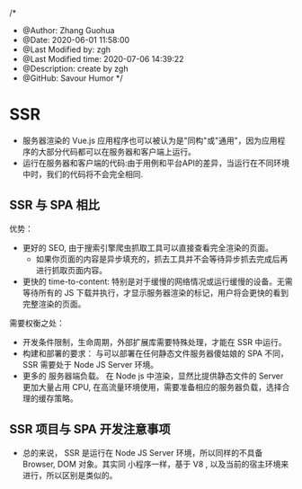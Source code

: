 /*
* @Author: Zhang Guohua
* @Date:   2020-06-01 11:58:00
* @Last Modified by:   zgh
* @Last Modified time: 2020-07-06 14:39:22
* @Description: create by zgh
* @GitHub: Savour Humor
*/

# SSR

- 服务器渲染的 Vue.js 应用程序也可以被认为是"同构"或"通用"，因为应用程序的大部分代码都可以在服务器和客户端上运行。
- 运行在服务器和客户端的代码:由于用例和平台API的差异，当运行在不同环境中时，我们的代码将不会完全相同.




## SSR 与 SPA 相比


优势：

- 更好的 SEO, 由于搜索引擎爬虫抓取工具可以直接查看完全渲染的页面。
    + 如果你页面的内容是异步填充的，抓去工具并不会等待异步抓去完成后再进行抓取页面内容。
- 更快的 time-to-content: 特别是对于缓慢的网络情况或运行缓慢的设备。无需等待所有的 JS 下载并执行，才显示服务器渲染的标记，用户将会更快的看到完整渲染的页面。


需要权衡之处：

- 开发条件限制，生命周期，外部扩展库需要特殊处理，才能在 SSR 中运行。
- 构建和部署的要求： 与可以部署在任何静态文件服务器傻姑娘的 SPA 不同， SSR 需要处于 Node JS Server 环境。
- 更多的 服务器端负载。 在 Node js 中渲染，显然比提供静态文件的 Server 更加大量占用 CPU, 在高流量环境使用，需要准备相应的服务器负载，选择合理的缓存策略。


## SSR 项目与 SPA 开发注意事项

- 总的来说， SSR 是运行在 Node JS Server 环境，所以同样的不具备 Browser, DOM 对象。其实同 小程序一样，基于 V8 , 以及当前的宿主环境来进行，所以区别是类似的。




